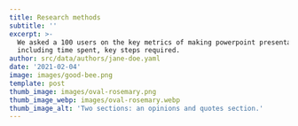 ```yaml
---
title: Research methods
subtitle: ''
excerpt: >-
  We asked a 100 users on the key metrics of making powerpoint presentations
  including time spent, key steps required.
author: src/data/authors/jane-doe.yaml
date: '2021-02-04'
image: images/good-bee.png
template: post
thumb_image: images/oval-rosemary.png
thumb_image_webp: images/oval-rosemary.webp
thumb_image_alt: 'Two sections: an opinions and quotes section.'
---
```

